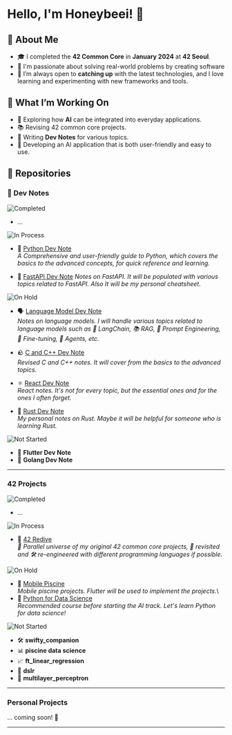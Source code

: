 # Hello, I'm Honeybeei! 🐝

## 🚀 About Me

- 🎓 I completed the **42 Common Core** in **January 2024** at **42 Seoul**.
- 🤩 I'm passionate about solving real-world problems by creating software
- 🌱 I’m always open to **catching up** with the latest technologies, and I love learning and experimenting with new frameworks and tools.

## 🚧 What I’m Working On

- 🔭 Exploring how **AI** can be integrated into everyday applications.
- 📚 Revising 42 common core projects.
- 📝 Writing **Dev Notes** for various topics.
- 🤖 Developing an AI application that is both user-friendly and easy to use.

## 🌟 Repositories

<!-- ![Completed](https://img.shields.io/badge/status-Completed-success) -->
<!-- ![In Process](https://img.shields.io/badge/status-In%20Process-blue) -->
<!-- ![On Hold](https://img.shields.io/badge/status-On%20Hold-lightgrey) -->
<!-- ![Not Started](https://img.shields.io/badge/status-Not%20Started-yellow) -->

### 📒 Dev Notes

![Completed](https://img.shields.io/badge/status-Completed-success)

- ...

![In Process](https://img.shields.io/badge/status-In%20Process-blue)

- 🐍 [Python Dev Note](https://github.com/Honeybeei/python-dev-note)  
  *A Comprehensive and user-friendly guide to Python, which covers the basics to the advanced concepts, for quick reference and learning.*

- 💨 [FastAPI Dev Note](https://github.com/Honeybeei/fastapi-dev-note)
  *Notes on FastAPI. It will be populated with various topics related to FastAPI. Also It will be my personal cheatsheet.*

![On Hold](https://img.shields.io/badge/status-On%20Hold-lightgrey)

- 🗣️ [Language Model Dev Note](https://github.com/Honeybeei/language-model-dev-note)  
  *Notes on language models. I will handle various topics related to language models such as 🦜 LangChain, 📚 RAG, 📝 Prompt Engineering, 🔧 Fine-tuning, 🤖 Agents, etc.*

- 🪨 [C and C++ Dev Note](https://github.com/Honeybeei/c-cpp-dev-note)  
  *Revised C and C++ notes. It will cover from the basics to the advanced topics.*

- ⚛ [React Dev Note](https://github.com/Honeybeei/react-dev-note)  
  *React notes. It's not for every topic, but the essential ones and for the ones I often forget.*

- 🦀 [Rust Dev Note](https://github.com/Honeybeei/rust-dev-note)  
  *My personal notes on Rust. Maybe it will be helpful for someone who is learning Rust.*

![Not Started](https://img.shields.io/badge/status-Not%20Started-yellow)

- 📱 **Flutter Dev Note**
- 🐳 **Golang Dev Note**

---

### 42 Projects

![Completed](https://img.shields.io/badge/status-Completed-success)  

- ...

![In Process](https://img.shields.io/badge/status-In%20Process-blue)

- 🔁 [42 Redive](https://github.com/Honeybeei/42-Redive)  
  *🌌 Parallel universe of my original 42 common core projects, 🔁 revisited and 🛠️ re-engineered with different programming languages if possible.*

![On Hold](https://img.shields.io/badge/status-On%20Hold-lightgrey)

- 📱 [Mobile Piscine](https://github.com/Honeybeei/42-mobile-piscine)  
  *Mobile piscine projects. Flutter will be used to implement the projects.*\
- 🐍 [Python for Data Science](https://github.com/Honeybeei/42-python-for-data-science)  
  *Recommended course before starting the AI track. Let's learn Python for data science!*

![Not Started](https://img.shields.io/badge/status-Not%20Started-yellow)

- 🛠️ **swifty_companion**
- 📊 **piscine data science**
- 📈 **ft_linear_regression**
- 🤖 **dslr**
- 🧠 **multilayer_perceptron**

---

### Personal Projects

... coming soon! 🚀

---
